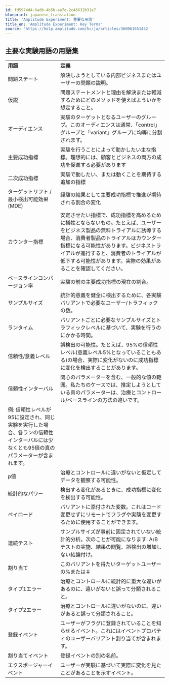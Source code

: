 ```yaml
---
id: fd5974d4-6adb-4b5b-aa7e-2c46632b31e7
blueprint: japanese_translation
title: 'Amplitude Experiment: 重要な用語'
title_en: 'Amplitude Experiment: Key Terms'
source: 'https://help.amplitude.com/hc/ja/articles/360061651452'
---
```

## 主要な実験用語の用語集

|  |  |
| --- | --- |
| **用語** | **定義** |
| 問題ステート | 解決しようとしている内部ビジネスまたはユーザーの問題の説明。 |
| 仮説 | 問題ステートメントと理由を解決または軽減するためにどのメソッドを使えばよういかを想定すること。 |
| オーディエンス | 実験のターゲットとなるユーザーのグループ。このオーディエンスは通常、「control」グループと「variant」グループに均等に分割されます。 |
| 主要成功指標 | 実験を行うことによって動かしたい主な指標。理想的には、顧客とビジネスの両方の成功を促進する必要があります |
| 二次成功指標 | 実験で動したい、または動くことを期待する追加の指標 |
| ターゲットリフト / 最小検出可能効果(MDE) | 経験の結果として主要成功指標で推進が期待される割合の変化 |
| カウンター指標 | 安定させたい指標で、成功指標を高めるために犠牲とならないもの。たとえば、ユーザーをビジネス製品の無料トライアルに誘導する場合、消費者製品のトライアルはカウンター指標になる可能性があります。ビジネストライアルが進行すると、消費者のトライアルが低下する可能性があります。実際の効果があることを確認してください。 |
| ベースラインコンバージョン率 | 実験の前の主要成功指標の現在の割合。 |
| サンプルサイズ | 統計的意義を健全に検出するために、各実験バリアントで必要なユーザー/トラフィックの数。 |
| ランタイム | バリアントごとに必要なサンプルサイズとトラフィックレベルに基づいて、実験を行うのにかかる時間。 |
| 信頼性/意義レベル | 誤検出の可能性。たとえば、95%の信頼性レベル(意義レベル5%となっていることもある)の場合、実際に変化がないのに成功指標に変化を検出することがあります。 |
| 信頼性インターバル | 関心のパラメーターを含む、一般的な値の範囲。私たちのケースでは、推定しようとしている真のパラメーターは、治療とコントロール/ベースラインの方法の違いです。
例: 信頼性レベルが95に設定され、同じ実験を実行した場合、各ランの信頼性インターバルには少なくとも95倍の真のパラメーターが含まれます。 |
| p値 | 治療とコントロールに違いがないと仮定してデータを観察する可能性。 |
| 統計的なパワー | 検出する変化があるときに、成功指標に変化を検出する可能性。 |
| ペイロード | バリアントに添付された変数。これはコード変更せずにリモートでフラグや実験を変更するために使用することができます。 |
| 連続テスト | サンプルサイズが事前に固定されていない統計的分析。次のことが可能になります: A/Bテストの実施、結果の閲覧、誤検出の増加しない結論付け。 |
| 割り当て | このバリアントを得たいターゲットユーザーの%または＃ |
| タイプ1エラー | 治療とコントロールに統計的に重大な違いがあるのに、違いがないと誤って分類されること。 |
| タイプ2エラー | 治療とコントロールに違いがないのに、違いがあると誤って分類されること。 |
| 登録イベント | ユーザーがフラグに登録されていることを知らせるイベント。これにはイベントプロパティのユーザーバリアント割り当てが含まれます。 |
| 割り当てイベント | 登録イベントの別の名前。 |
| エクスポージャーイベント | ユーザーが実験に基づいて実際に変化を見たことがあることを示すイベント。 |

